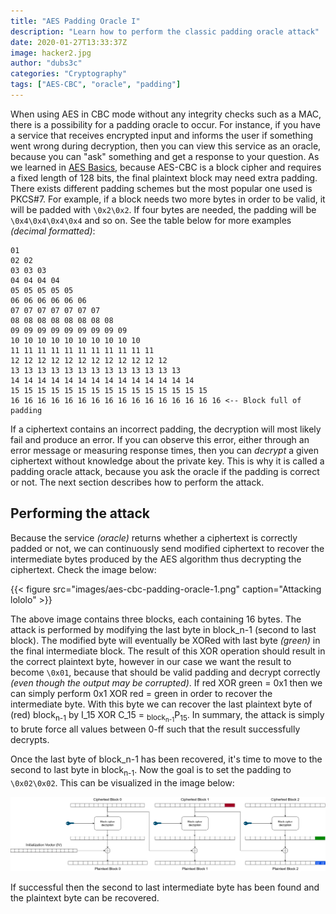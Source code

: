 ```yaml
---
title: "AES Padding Oracle I"
description: "Learn how to perform the classic padding oracle attack"
date: 2020-01-27T13:33:37Z
image: hacker2.jpg
author: "dubs3c"
categories: "Cryptography"
tags: ["AES-CBC", "oracle", "padding"]
---
```


When using AES in CBC mode without any integrity checks such as a MAC, there is a possibility for a padding oracle to occur. For instance, if you have a service that receives encrypted input and informs the user if something went wrong during decryption, then you can view this service as an oracle, because you can "ask" something and get a response to your question. As we learned in [AES Basics](/cryptography/aes_bascis), because AES-CBC is a block cipher and requires a fixed length of 128 bits, the final plaintext block may need extra padding. There exists different padding schemes but the most popular one used is PKCS#7. For example,  if a block needs two more bytes in order to be valid, it will be padded with `\0x2\0x2`. If four bytes are needed, the padding will be `\0x4\0x4\0x4\0x4` and so on. See the table below for more examples *(decimal formatted)*:

```
01
02 02
03 03 03
04 04 04 04
05 05 05 05 05
06 06 06 06 06 06
07 07 07 07 07 07 07
08 08 08 08 08 08 08 08
09 09 09 09 09 09 09 09 09
10 10 10 10 10 10 10 10 10 10
11 11 11 11 11 11 11 11 11 11 11
12 12 12 12 12 12 12 12 12 12 12 12
13 13 13 13 13 13 13 13 13 13 13 13 13
14 14 14 14 14 14 14 14 14 14 14 14 14 14
15 15 15 15 15 15 15 15 15 15 15 15 15 15 15
16 16 16 16 16 16 16 16 16 16 16 16 16 16 16 16 <-- Block full of padding
```

If a ciphertext contains an incorrect padding, the decryption will most likely fail and produce an error. If you can observe this error, either through an error message or measuring response times, then you can *decrypt* a given ciphertext without knowledge about the private key. This is why it is called a padding oracle attack, because you ask the oracle if the padding is correct or not. The next section describes how to perform the attack.

## Performing the attack

Because the service *(oracle)* returns whether a ciphertext is correctly padded or not, we can continuously send modified ciphertext to recover the intermediate bytes produced by the AES algorithm thus decrypting the ciphertext. Check the image below:

{{< figure src="images/aes-cbc-padding-oracle-1.png" caption="Attacking lololo" >}}

The above image contains three blocks, each containing 16 bytes. The attack is performed by modifying the last byte in block_n-1 (second to last block). The modified byte will eventually be XORed with last byte _(green)_ in the final intermediate block. The result of this XOR operation should result in the correct plaintext byte, however in our case we want the result to become `\0x01`, because that should be valid padding and decrypt correctly _(even though the output may be corrupted)_. If red XOR green = 0x1 then we can simply perform 0x1 XOR red = green in order to recover the intermediate byte. With this byte we can recover the last plaintext byte of (red) block<sub>n-1</sub> by I_15 XOR C_15 = <sub>block<sub>n-1</sub></sub>P<sub>15</sub>. In summary, the attack is simply to brute force all values between 0-ff such that the result successfully decrypts.

Once the last byte of block_n-1 has been recovered, it's time to move to the second to last byte in block<sub>n-1</sub>. Now the goal is to set the padding to `\0x02\0x02`. This can be visualized in the image below:

![images/aes-cbc-padding-oracle-1.png](images/aes-cbc-padding-oracle-2.png)

If successful then the second to last intermediate byte has been found and the plaintext byte can be recovered.